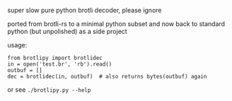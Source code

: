 super slow pure python brotli decoder, please ignore

ported from brotli-rs to a minimal python subset and now back to standard python (but unpolished) as a side project

usage:

    from brotlipy import brotlidec
    in = open('test.br', 'rb').read()
    outbuf = []
    dec = brotlidec(in, outbuf)  # also returns bytes(outbuf) again

or see `./brotlipy.py --help`
